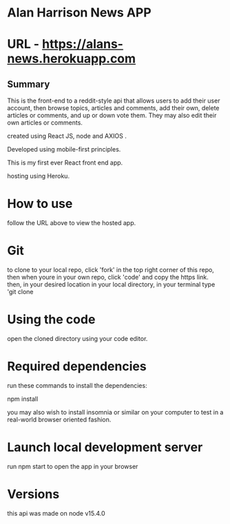 # Alan Harrison News APP

# URL - https://alans-news.herokuapp.com

## Summary

This is the front-end to a reddit-style api that allows users
to add their user account, then browse topics, articles and comments, add their own, delete articles or comments, and up
or down vote them. They may also edit their own articles or comments.

created using React JS, node and AXIOS .

Developed using mobile-first principles.

This is my first ever React front end app.

hosting using Heroku.

# How to use

follow the URL above to view the hosted app.

# Git

to clone to your local repo, click 'fork' in the top right corner of this repo, then when youre in your own repo, click
'code' and copy the https link. then, in your desired location
in your local directory, in your terminal type
'git clone <copied URL>

# Using the code

open the cloned directory using your code editor.

# Required dependencies

run these commands to install the dependencies:

npm install

you may also wish to install insomnia or similar on your computer to test in a real-world browser oriented fashion.

# Launch local development server

run npm start to open the app in your browser

# Versions

this api was made on node v15.4.0
